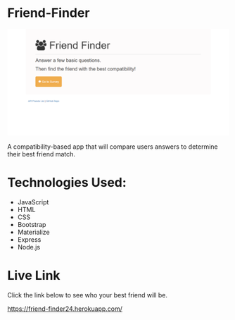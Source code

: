 # Friend-Finder
![image](https://github.com/shayshae5482/Responsive-Portfolio/blob/master/assets/images/friendfinderscreen.png)

A compatibility-based app that will compare users answers to determine their best friend match.  

# Technologies Used:
* JavaScript
* HTML
* CSS
* Bootstrap
* Materialize
* Express
* Node.js

# Live Link
Click the link below to see who your best friend will be. 

https://friend-finder24.herokuapp.com/
